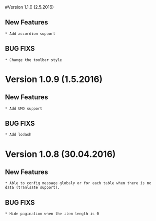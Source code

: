 #Version 1.1.0 (2.5.2016)

## New Features

    * Add accordion support

## BUG FIXS

    * Change the toolbar style

# Version 1.0.9 (1.5.2016)

## New Features

    * Add UMD support

## BUG FIXS

    * Add lodash

# Version 1.0.8 (30.04.2016)

## New Features

    * Able to config message globaly or for each table when there is no data (tranlsate support).

## BUG FIXS

    * Hide pagination when the item length is 0
